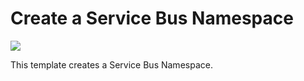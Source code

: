 # Create a Service Bus Namespace

<a href="https://portal.azure.com/#create/Microsoft.Template/uri/https%3A%2F%2Fraw.githubusercontent.com%2FTVDKoni%2Fazure-quickstart-templates%2Fmaster%2F101-servicebus-namespace%2Fazuredeploy.json" target="_blank">
    <img src="http://azuredeploy.net/deploybutton.png"/>
</a>

This template creates a Service Bus Namespace.